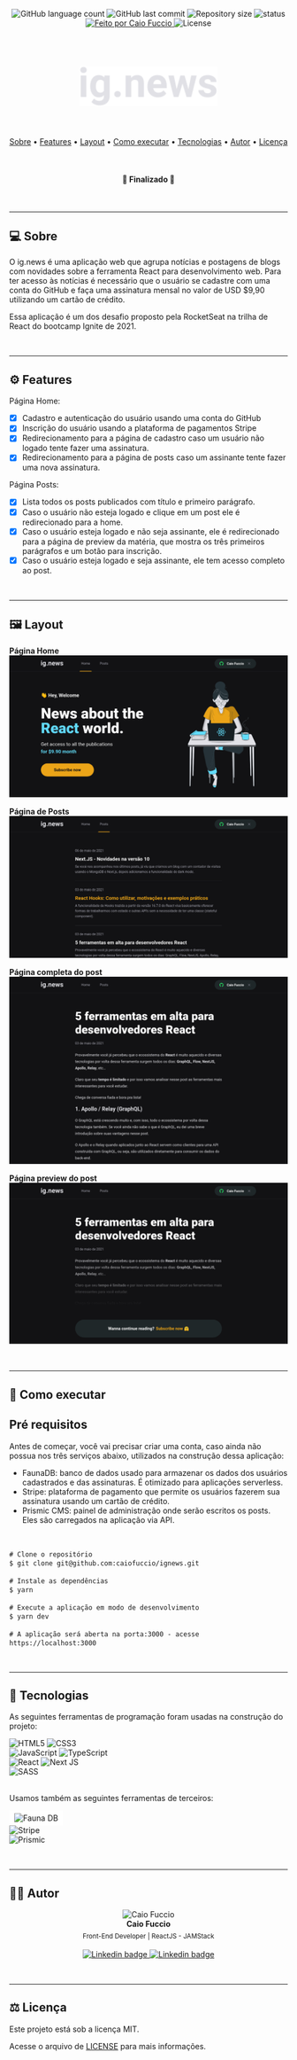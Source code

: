 <p align="center">
	<img alt="GitHub language count" src="https://img.shields.io/github/languages/count/caiofuccio/ignews">
	<img alt="GitHub last commit" src="https://img.shields.io/github/last-commit/caiofuccio/ignews">
  <img alt="Repository size" src="https://img.shields.io/github/repo-size/caiofuccio/ignews">
  <img alt="status" src="https://img.shields.io/badge/status-finished-success">
  <a href="https://github.com/caiofuccio">
	  <img alt="Feito por Caio Fuccio" src="https://img.shields.io/badge/feito%20por-Caio%20Fuccio-9cf">
	<a/>
  <img alt="License" src="https://img.shields.io/badge/license-MIT-brightgreen">
</p>
<br/>

<h1  align="center">
  <img alt="ig.news" src="./public/images/logo.svg" width="250px">
</h1>
<br/>

<p align="center">
 <a href="#-sobre">Sobre</a> •
 <a href="#%EF%B8%8F-features">Features</a> •
 <a href="#%EF%B8%8F-layout">Layout</a> • 
 <a href="#-como-executar">Como executar</a> • 
 <a href="#-tecnologias">Tecnologias</a> • 
 <a href="#-autor">Autor</a> •
 <a href="#%EF%B8%8F-licença">Licença</a>
</p>
<br/>

<h4 align="center"> 
	🎊   Finalizado   🎊
</h4>
<br/>

---

## 💻 Sobre

O ig.news é uma aplicação web que agrupa notícias e postagens de blogs com novidades sobre a ferramenta React para desenvolvimento web. Para ter acesso às notícias é necessário que o usuário se cadastre com uma conta do GitHub e faça uma assinatura mensal no valor de USD $9,90 utilizando um cartão de crédito.

Essa aplicação é um dos desafio proposto pela RocketSeat na trilha de React do bootcamp Ignite de 2021.

<br/>

---

## ⚙️ Features

Página Home:

- [x] Cadastro e autenticação do usuário usando uma conta do GitHub
- [x] Inscrição do usuário usando a plataforma de pagamentos Stripe
- [x] Redirecionamento para a página de cadastro caso um usuário não logado tente fazer uma assinatura.
- [x] Redirecionamento para a página de posts caso um assinante tente fazer uma nova assinatura.

Página Posts:

- [x] Lista todos os posts publicados com título e primeiro parágrafo.
- [x] Caso o usuário não esteja logado e clique em um post ele é redirecionado para a home.
- [x] Caso o usuário esteja logado e não seja assinante, ele é redirecionado para a página de preview da matéria, que mostra os três primeiros parágrafos e um botão para inscrição.
- [x] Caso o usuário esteja logado e seja assinante, ele tem acesso completo ao post.

<br/>

---

## 🖼️ Layout

<strong>Página Home</strong>
<img alt="Página Home" src="assets/home.png">

<strong>Página de Posts</strong>
<img alt="Página de Posts" src="assets/posts.png">

<strong>Página completa do post</strong>
<img alt="Página completa do post" src="assets/post-complete.png">

<strong>Página preview do post</strong>
<img alt="Página preview do post" src="assets/post-preview.png">

<br/>

---

## 🧰 Como executar

## Pré requisitos

Antes de começar, você vai precisar criar uma conta, caso ainda não possua nos três serviços abaixo, utilizados na construção dessa aplicação:

- FaunaDB: banco de dados usado para armazenar os dados dos usuários cadastrados e das assinaturas. É otimizado para aplicações serverless.
- Stripe: plataforma de pagamento que permite os usuários fazerem sua assinatura usando um cartão de crédito.
- Prismic CMS: painel de administração onde serão escritos os posts. Eles são carregados na aplicação via API.

<br/>

    # Clone o repositório
    $ git clone git@github.com:caiofuccio/ignews.git

    # Instale as dependências
    $ yarn

    # Execute a aplicação em modo de desenvolvimento
    $ yarn dev

    # A aplicação será aberta na porta:3000 - acesse https://localhost:3000

<br/>

---

## 🚀 Tecnologias

As seguintes ferramentas de programação foram usadas na construção do projeto:

<img alt="HTML5" src="https://img.shields.io/badge/html5%20-%23E34F26.svg?&style=for-the-badge&logo=html5&logoColor=white"/> <img alt="CSS3" src="https://img.shields.io/badge/css3%20-%231572B6.svg?&style=for-the-badge&logo=css3&logoColor=white"/>
<br/>
<img alt="JavaScript" src="https://img.shields.io/badge/javascript%20-%23323330.svg?&style=for-the-badge&logo=javascript&logoColor=%23F7DF1E"/> <img alt="TypeScript" src="https://img.shields.io/badge/typescript%20-%23007ACC.svg?&style=for-the-badge&logo=typescript&logoColor=white"/>
<br/>
<img alt="React" src="https://img.shields.io/badge/react%20-%2320232a.svg?&style=for-the-badge&logo=react&logoColor=%2361DAFB"/> <img alt="Next JS" src="https://img.shields.io/badge/nextjs-%23000000.svg?&style=for-the-badge&logo=next.js&logoColor=white"/>
<br/>
<img alt="SASS" src="https://img.shields.io/badge/SASS-hotpink.svg?&style=for-the-badge&logo=SASS&logoColor=white"/>
<br/>
<br/>

Usamos também as seguintes ferramentas de terceiros:

<img alt="Fauna DB" src="https://redmonk.com/rstephens/files/2020/10/Fauna-logo-blue.png" width=80px style="background:white; padding:5px 9px"> <br/>
<img alt="Stripe" src="https://shields.io/badge/stripe-white?logo=stripe&style=for-the-badge"> <br/>
<img alt="Prismic" src="https://shields.io/badge/prismic-9cf?logo=prismic&style=for-the-badge">

<br/>

---

## 👨‍💻 Autor

<p align="center">
	<img width="120px" alt="Caio Fuccio" src="https://avatars.githubusercontent.com/u/62528140?s=460&u=f323d1d9a12ba8b63b9d2bdff4502f29f6a68416&v=4"/>
	<br/>
	<strong>Caio Fuccio</strong>
	<br/>
	<sub> Front-End Developer | ReactJS - JAMStack</sub>
	<br/>
	<br/>
	<a href="https://www.linkedin.com/in/caiofuccio/">
		<img alt="Linkedin badge" src="https://img.shields.io/badge/-Caio%20Fuccio-blue?style=flat-square&logo=Linkedin&logoColor=white&link=https://www.linkedin.com/in/caiofuccio/">
	</a>
	<a href="mailto:caio@gmail.com">
		<img alt="Linkedin badge" src="https://img.shields.io/badge/-caio.fuccio@gmail.com-c14438?style=flat-square&logo=Gmail&logoColor=white&link=mailto:caio.fuccio@gmail.com">
	</a>
</p>

<br/>

---

## ⚖️ Licença

Este projeto está sob a licença MIT.

Acesse o arquivo de [LICENSE](./LICENSE) para mais informações.
